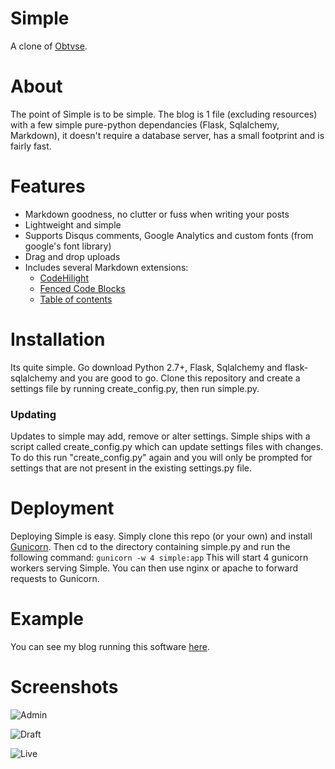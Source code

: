 Simple
================
A clone of [Obtvse](http://github.com/NateW/obtvse).

About
============
The point of Simple is to be simple. The blog is 1 file (excluding resources) with a few simple pure-python dependancies (Flask, Sqlalchemy, Markdown), it doesn't require a database server, has a small footprint and is fairly fast.

Features
============
* Markdown goodness, no clutter or fuss when writing your posts
* Lightweight and simple
* Supports Disqus comments, Google Analytics and custom fonts (from google's font library)
* Drag and drop uploads
* Includes several Markdown extensions:
    * [CodeHilight](http://pythonhosted.org/Markdown/extensions/code_hilite.html)
    * [Fenced Code Blocks](http://pythonhosted.org/Markdown/extensions/fenced_code_blocks.html)
    * [Table of contents](http://pythonhosted.org/Markdown/extensions/toc.html)

Installation
============
Its quite simple. Go download Python 2.7+, Flask, Sqlalchemy and flask-sqlalchemy and you are good to go.
Clone this repository and create a settings file by running create_config.py, then run simple.py.

### Updating
Updates to simple may add, remove or alter settings. Simple ships with a script called create_config.py which can update settings files with changes.
To do this run "create_config.py" again and you will only be prompted for settings that are not present in the existing settings.py file.

Deployment
============
Deploying Simple is easy. Simply clone this repo (or your own) and install [Gunicorn](http://gunicorn.org/).
Then cd to the directory containing simple.py and run the following command:
``gunicorn -w 4 simple:app``
This will start 4 gunicorn workers serving Simple. You can then use nginx or apache to forward requests to Gunicorn.

Example
============
You can see my blog running this software [here](http://tomforb.es/simple).

Screenshots
===========
![Admin](http://i.imgur.com/M4i0ahm.png)

![Draft](http://i.imgur.com/KkGtlTx.png)

![Live](http://i.imgur.com/tsiSsED.png)

